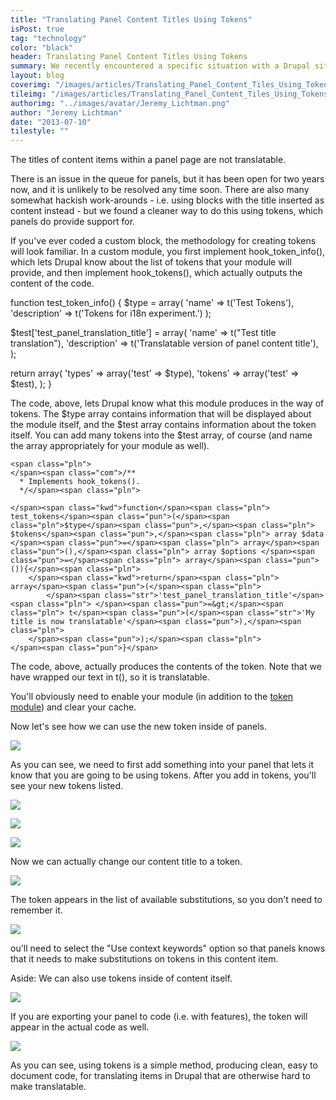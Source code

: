 ```yaml
---
title: "Translating Panel Content Titles Using Tokens"
isPost: true
tag: "technology"
color: "black"
header: Translating Panel Content Titles Using Tokens 
summary: We recently encountered a specific situation with a Drupal site that had to be retro-fitted for translation.
layout: blog
coverimg: "/images/articles/Translating_Panel_Content_Tiles_Using_Tokens/cover.jpg"
tileimg: "/images/articles/Translating_Panel_Content_Tiles_Using_Tokens/tile.jpg"
authorimg: "../images/avatar/Jeremy_Lichtman.png"
author: "Jeremy Lichtman"
date: "2013-07-10"
tilestyle: ""
---
```


The titles of content items within a panel page are not translatable.

There is an issue in the queue for panels, but it has been open for two years now, and it is unlikely to be resolved any time soon. There are also many somewhat hackish work-arounds - i.e. using blocks with the title inserted as content instead - but we found a cleaner way to do this using tokens, which panels do provide support for.

If you've ever coded a custom block, the methodology for creating tokens will look familiar. In a custom module, you first implement hook_token_info(), which lets Drupal know about the list of tokens that your module will provide, and then implement hook_tokens(), which actually outputs the content of the code.

</span><span class="kwd">function</span><span class="pln"> test_token_info</span><span class="pun">()</span><span class="pln"> </span><span class="pun">{</span><span class="pln">
	$type </span><span class="pun">=</span><span class="pln"> array</span><span class="pun">(</span><span class="pln">
		</span><span class="str">'name'</span><span class="pln"> </span><span class="pun">=&gt;</span><span class="pln"> t</span><span class="pun">(</span><span class="str">'Test Tokens'</span><span class="pun">),</span><span class="pln">
		</span><span class="str">'description'</span><span class="pln"> </span><span class="pun">=&gt;</span><span class="pln"> t</span><span class="pun">(</span><span class="str">'Tokens for i18n experiment.'</span><span class="pun">)</span><span class="pln">
	</span><span class="pun">);</span><span class="pln">

$test</span><span class="pun">[</span><span class="str">'test_panel_translation_title'</span><span class="pun">]</span><span class="pln"> </span><span class="pun">=</span><span class="pln"> array</span><span class="pun">(</span><span class="pln">
	</span><span class="str">'name'</span><span class="pln"> </span><span class="pun">=&gt;</span><span class="pln"> t</span><span class="pun">(</span><span class="str">"Test title translation"</span><span class="pun">),</span><span class="pln">
	</span><span class="str">'description'</span><span class="pln"> </span><span class="pun">=&gt;</span><span class="pln"> t</span><span class="pun">(</span><span class="str">'Translatable version of panel content title'</span><span class="pun">),</span><span class="pln">
</span><span class="pun">);</span><span class="pln">

</span><span class="kwd">return</span><span class="pln"> array</span><span class="pun">(</span><span class="pln">
		</span><span class="str">'types'</span><span class="pln"> </span><span class="pun">=&gt;</span><span class="pln"> array</span><span class="pun">(</span><span class="str">'test'</span><span class="pln"> </span><span class="pun">=&gt;</span><span class="pln"> $type</span><span class="pun">),</span><span class="pln">
		</span><span class="str">'tokens'</span><span class="pln"> </span><span class="pun">=&gt;</span><span class="pln"> array</span><span class="pun">(</span><span class="str">'test'</span><span class="pln"> </span><span class="pun">=&gt;</span><span class="pln"> $test</span><span class="pun">),</span><span class="pln">
	</span><span class="pun">);</span><span class="pln">
</span><span class="pun">}</span></code></pre>

The code, above, lets Drupal know what this module produces in the way of tokens. The $type array contains information that will be displayed about the module itself, and the $test array contains information about the token itself. You can add many tokens into the $test array, of course (and name the array appropriately for your module as well).

    <span class="pln">
    </span><span class="com">/**
      * Implements hook_tokens().
      */</span><span class="pln">

    </span><span class="kwd">function</span><span class="pln"> test_tokens</span><span class="pun">(</span><span class="pln">$type</span><span class="pun">,</span><span class="pln"> $tokens</span><span class="pun">,</span><span class="pln"> array $data </span><span class="pun">=</span><span class="pln"> array</span><span class="pun">(),</span><span class="pln"> array $options </span><span class="pun">=</span><span class="pln"> array</span><span class="pun">()){</span><span class="pln">
    	</span><span class="kwd">return</span><span class="pln"> array</span><span class="pun">(</span><span class="pln">
    		</span><span class="str">'test_panel_translation_title'</span><span class="pln"> </span><span class="pun">=&gt;</span><span class="pln"> t</span><span class="pun">(</span><span class="str">'My title is now translatable'</span><span class="pun">),</span><span class="pln">
    	</span><span class="pun">);</span><span class="pln">
    </span><span class="pun">}</span>

The code, above, actually produces the contents of the token. Note that we have wrapped our text in t(), so it is translatable.

You'll obviously need to enable your module (in addition to the [token module](https://drupal.org/project/token)) and clear your cache.

Now let's see how we can use the new token inside of panels.

![](/images/articles/Translating_Panel_Content_Titles_Using_Tokens/body_1.jpg)

As you can see, we need to first add something into your panel that lets it know that you are going to be using tokens. After you add in tokens, you'll see your new tokens listed.

![](/images/articles/Translating_Panel_Content_Titles_Using_Tokens/body_2.jpg)

![](/images/articles/Translating_Panel_Content_Titles_Using_Tokens/body_3.jpg)

![](/images/articles/Translating_Panel_Content_Titles_Using_Tokens/body_4.jpg)

Now we can actually change our content title to a token.

![](/images/articles/Translating_Panel_Content_Titles_Using_Tokens/body_5.jpg)

The token appears in the list of available substitutions, so you don't need to remember it.

![](/images/articles/Translating_Panel_Content_Titles_Using_Tokens/body_6.jpg)

ou'll need to select the "Use context keywords" option so that panels knows that it needs to make substitutions on tokens in this content item.

Aside: We can also use tokens inside of content itself.

![](/images/articles/Translating_Panel_Content_Titles_Using_Tokens/body_7.jpg)

If you are exporting your panel to code (i.e. with features), the token will appear in the actual code as well.

![](/images/articles/Translating_Panel_Content_Titles_Using_Tokens/body_8.jpg)

As you can see, using tokens is a simple method, producing clean, easy to document code, for translating items in Drupal that are otherwise hard to make translatable.







